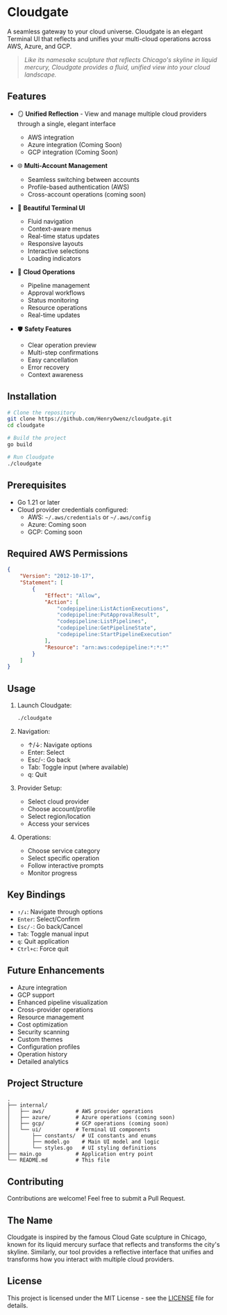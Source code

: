 # Cloudgate

A seamless gateway to your cloud universe. Cloudgate is an elegant Terminal UI that reflects and unifies your multi-cloud operations across AWS, Azure, and GCP.

> *Like its namesake sculpture that reflects Chicago's skyline in liquid mercury, Cloudgate provides a fluid, unified view into your cloud landscape.*

## Features

- 🪞 **Unified Reflection** - View and manage multiple cloud providers through a single, elegant interface
  - AWS integration
  - Azure integration (Coming Soon)
  - GCP integration (Coming Soon)

- 🌐 **Multi-Account Management**
  - Seamless switching between accounts
  - Profile-based authentication (AWS)
  - Cross-account operations (coming soon)

- 🎨 **Beautiful Terminal UI**
  - Fluid navigation
  - Context-aware menus
  - Real-time status updates
  - Responsive layouts
  - Interactive selections
  - Loading indicators

- 🔄 **Cloud Operations**
  - Pipeline management
  - Approval workflows
  - Status monitoring
  - Resource operations
  - Real-time updates

- 🛡️ **Safety Features**
  - Clear operation preview
  - Multi-step confirmations
  - Easy cancellation
  - Error recovery
  - Context awareness

## Installation

```bash
# Clone the repository
git clone https://github.com/HenryOwenz/cloudgate.git
cd cloudgate

# Build the project
go build

# Run Cloudgate
./cloudgate
```

## Prerequisites

- Go 1.21 or later
- Cloud provider credentials configured:
  - AWS: `~/.aws/credentials` or `~/.aws/config`
  - Azure: Coming soon
  - GCP: Coming soon

## Required AWS Permissions

```json
{
    "Version": "2012-10-17",
    "Statement": [
        {
            "Effect": "Allow",
            "Action": [
                "codepipeline:ListActionExecutions",
                "codepipeline:PutApprovalResult",
                "codepipeline:ListPipelines",
                "codepipeline:GetPipelineState",
                "codepipeline:StartPipelineExecution"
            ],
            "Resource": "arn:aws:codepipeline:*:*:*"
        }
    ]
}
```

## Usage

1. Launch Cloudgate:
   ```bash
   ./cloudgate
   ```

2. Navigation:
   - ↑/↓: Navigate options
   - Enter: Select
   - Esc/-: Go back
   - Tab: Toggle input (where available)
   - q: Quit

3. Provider Setup:
   - Select cloud provider
   - Choose account/profile
   - Select region/location
   - Access your services

4. Operations:
   - Choose service category
   - Select specific operation
   - Follow interactive prompts
   - Monitor progress

## Key Bindings

- `↑/↓`: Navigate through options
- `Enter`: Select/Confirm
- `Esc/-`: Go back/Cancel
- `Tab`: Toggle manual input
- `q`: Quit application
- `Ctrl+c`: Force quit

## Future Enhancements

- Azure integration
- GCP support
- Enhanced pipeline visualization
- Cross-provider operations
- Resource management
- Cost optimization
- Security scanning
- Custom themes
- Configuration profiles
- Operation history
- Detailed analytics

## Project Structure

```
.
├── internal/
│   ├── aws/          # AWS provider operations
│   ├── azure/        # Azure operations (coming soon)
│   ├── gcp/          # GCP operations (coming soon)
│   └── ui/           # Terminal UI components
│       ├── constants/  # UI constants and enums
│       ├── model.go    # Main UI model and logic
│       └── styles.go   # UI styling definitions
├── main.go           # Application entry point
└── README.md         # This file
```

## Contributing

Contributions are welcome! Feel free to submit a Pull Request.

## The Name

Cloudgate is inspired by the famous Cloud Gate sculpture in Chicago, known for its liquid mercury surface that reflects and transforms the city's skyline. Similarly, our tool provides a reflective interface that unifies and transforms how you interact with multiple cloud providers.

## License

This project is licensed under the MIT License - see the [LICENSE](LICENSE) file for details. 
